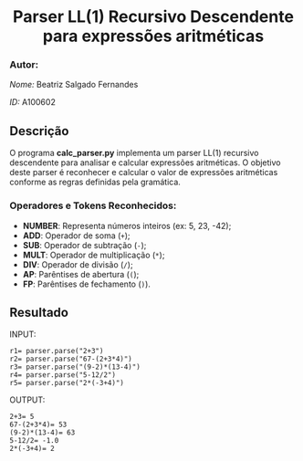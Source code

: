 <div align="center">
    <h1>Parser LL(1) Recursivo Descendente para expressões aritméticas</h1>
</div>

### Autor:
*Nome:* Beatriz Salgado Fernandes 

*ID:* A100602

## Descrição
O programa **calc_parser.py** implementa um parser LL(1) recursivo descendente para analisar e calcular expressões aritméticas. O objetivo deste parser é reconhecer e calcular o valor de expressões aritméticas conforme as regras definidas pela gramática.

### Operadores e Tokens Reconhecidos:
- **NUMBER**: Representa números inteiros (ex: 5, 23, -42);
- **ADD**: Operador de soma (`+`);
- **SUB**: Operador de subtração (`-`);
- **MULT**: Operador de multiplicação (`*`);
- **DIV**: Operador de divisão (`/`);
- **AP**: Parêntises de abertura (`(`);
- **FP**: Parêntises de fechamento (`)`).

## Resultado

INPUT:
```
r1= parser.parse("2+3")
r2= parser.parse("67-(2+3*4)")
r3= parser.parse("(9-2)*(13-4)")
r4= parser.parse("5-12/2")
r5= parser.parse("2*(-3+4)")
```

OUTPUT:
```
2+3= 5
67-(2+3*4)= 53
(9-2)*(13-4)= 63
5-12/2= -1.0
2*(-3+4)= 2
```